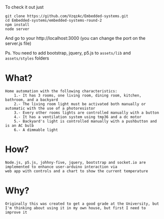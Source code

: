 

To check it out just
```
git clone https://github.com/VzqzAc/Embedded-systems.git
cd Embedded-systems/embedded-systems-round-2
npm install
node server
```
And go to your http://localhost:3000 (you can change the port on the server.js file)

Ps. You need to add bootstrap, jquery, p5.js to `assets/lib` and `assets/styles` folders

# What?
	Home automation with the following characteristics:
		1.- It has 3 rooms, one living room, dining room, kitchen, bathroom, and a backyard
		2.- The living room light must be activated both manually or automatic with the use of a photoresistor
		3.- Every other rooms lights are controlled manually with a button
		4.- It has a ventilation system using tmp36 and a dc motor
		5.- Backyard's light is controlled manually with a pushbutton and is an AC bulb
		6.- A dimmable light

# How?
	Node.js, p5.js, johhny-five, jquery, bootstrap and socket.io are implemented to enhance user-arduino interaction via
	web app with controls and a chart to show the current temperature

# Why?
	Originally this was created to get a good grade at the University, but I'm thinking about using it in my own house, but first I need to improve it